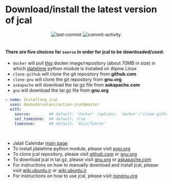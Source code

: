 # Download/install the latest version of jcal
<div align='center'>
<img alt='last-commit' src='https://img.shields.io/github/last-commit/davoudarsalani/action-jcal?&labelColor=black&color=grey&style=flat'>
<img alt='commit-activity' src='https://img.shields.io/github/commit-activity/m/davoudarsalani/action-jcal?&labelColor=black&color=grey&style=flat'>
</div>
<br>

#### There are five choices for `source` in order for jcal to be downloaded/used:
* `docker` will pull [this](https://hub.docker.com/repository/docker/davoudarsalani/jcal) docker image/repository (about 70MB in size) in which [jdatetime](https://pypi.org/project/jdatetime/) python module is installed on Alpine Linux
* `clone-github` will clone the git repository from __github.com__
* `clone-gnu` will clone the git repository from __gnu.org__
* `askapache` will download the tar.gz file from __askapache.com__ 
* `gnu` will download the tar.gz file from __gnu.org__

```yml
- name: Installing jcal
  uses: davoudarsalani/action-jcal@master
  with:
    source:        ## default: 'docker' (options: 'docker'/'clone-github'/'clone-gnu'/'askapache'/'gnu')
    set_timezone:  ## default: true
    timezone:      ## default: 'Asia/Tehran'
```
<br>

* Jalali Calendar [main page](http://www.nongnu.org/jcal/)
* To install jdatetime python module, please visit [pypi.org](https://pypi.org/project/jdatetime/)
* To clone jcal repository, please visit [github.com](https://github.com/ashkang/jcal) or [gnu.org](http://git.savannah.gnu.org/cgit/jcal.git)
* To download jcal in tar.gz, please visit [gnu.org](http://download-mirror.savannah.gnu.org/releases/jcal/) or [askapache.com](http://nongnu.askapache.com/jcal/)
* For instructions on how to manually download and install jcal, please visit [wiki.ubuntu.ir](https://wiki.ubuntu.ir/wiki/Jcal) or [wiki.ubuntu.ir](https://wiki.ubuntu.ir/index.php?title=Jcal&oldid=1300)
* For instructions on how to use jcal, please visit [nongnu.org](http://www.nongnu.org/jcal/jdate.html)
